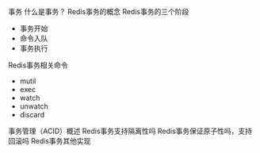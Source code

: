 事务
什么是事务？
Redis事务的概念
Redis事务的三个阶段
 * 事务开始
 * 命令入队
 * 事务执行
 
Redis事务相关命令
 * mutil
 * exec 
 * watch
 * unwatch
 * discard
 
事务管理（ACID）概述
Redis事务支持隔离性吗
Redis事务保证原子性吗，支持回滚吗
Redis事务其他实现

